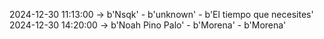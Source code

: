 2024-12-30 11:13:00 -> b'Nsqk' - b'unknown' - b'El tiempo que necesites'
2024-12-30 14:20:00 -> b'Noah Pino Palo' - b'Morena' - b'Morena'
